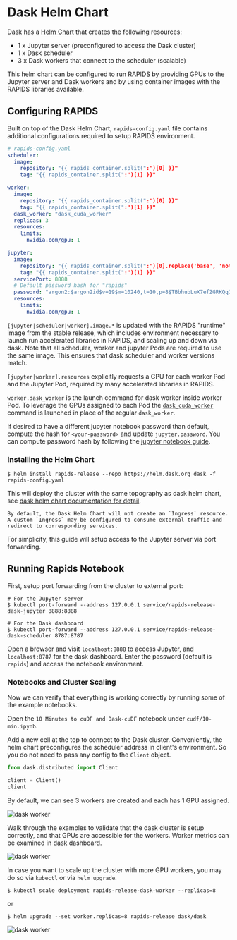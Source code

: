 # Dask Helm Chart

Dask has a [Helm Chart](https://github.com/dask/helm-chart) that creates the following resources:

- 1 x Jupyter server (preconfigured to access the Dask cluster)
- 1 x Dask scheduler
- 3 x Dask workers that connect to the scheduler (scalable)

This helm chart can be configured to run RAPIDS by providing GPUs to the Jupyter server and Dask workers and by using container images with the RAPIDS libraries available.

## Configuring RAPIDS

Built on top of the Dask Helm Chart, `rapids-config.yaml` file contains additional configurations required to setup RAPIDS environment.

```yaml
# rapids-config.yaml
scheduler:
  image:
    repository: "{{ rapids_container.split(":")[0] }}"
    tag: "{{ rapids_container.split(":")[1] }}"

worker:
  image:
    repository: "{{ rapids_container.split(":")[0] }}"
    tag: "{{ rapids_container.split(":")[1] }}"
  dask_worker: "dask_cuda_worker"
  replicas: 3
  resources:
    limits:
      nvidia.com/gpu: 1

jupyter:
  image:
    repository: "{{ rapids_container.split(":")[0].replace('base', 'notebooks') }}"
    tag: "{{ rapids_container.split(":")[1] }}"
  servicePort: 8888
  # Default password hash for "rapids"
  password: "argon2:$argon2id$v=19$m=10240,t=10,p=8$TBbhubLuX7efZGRKQqIWtw$RG+jCBB2KYF2VQzxkhMNvHNyJU9MzNGTm2Eu2/f7Qpc"
  resources:
    limits:
      nvidia.com/gpu: 1

```

`[jupyter|scheduler|worker].image.*` is updated with the RAPIDS "runtime" image from the stable release,
which includes environment necessary to launch run accelerated libraries in RAPIDS, and scaling up and down via dask.
Note that all scheduler, worker and jupyter Pods are required to use the same image.
This ensures that dask scheduler and worker versions match.

`[jupyter|worker].resources` explicitly requests a GPU for each worker Pod and the Jupyter Pod, required by many accelerated libraries in RAPIDS.

`worker.dask_worker` is the launch command for dask worker inside worker Pod.
To leverage the GPUs assigned to each Pod the [`dask_cuda_worker`](https://docs.rapids.ai/api/dask-cuda/~~~rapids_api_docs_version~~~/index.html) command is launched in place of the regular `dask_worker`.

If desired to have a different jupyter notebook password than default, compute the hash for `<your-password>` and update `jupyter.password`.
You can compute password hash by following the [jupyter notebook guide](https://jupyter-notebook.readthedocs.io/en/stable/public_server.html?highlight=passwd#preparing-a-hashed-password).

### Installing the Helm Chart

```console
$ helm install rapids-release --repo https://helm.dask.org dask -f rapids-config.yaml
```

This will deploy the cluster with the same topography as dask helm chart,
see [dask helm chart documentation for detail](https://artifacthub.io/packages/helm/dask/dask).

```{note}
By default, the Dask Helm Chart will not create an `Ingress` resource.
A custom `Ingress` may be configured to consume external traffic and redirect to corresponding services.
```

For simplicity, this guide will setup access to the Jupyter server via port forwarding.

## Running Rapids Notebook

First, setup port forwarding from the cluster to external port:

```console
# For the Jupyter server
$ kubectl port-forward --address 127.0.0.1 service/rapids-release-dask-jupyter 8888:8888
```

```console
# For the Dask dashboard
$ kubectl port-forward --address 127.0.0.1 service/rapids-release-dask-scheduler 8787:8787
```

Open a browser and visit `localhost:8888` to access Jupyter,
and `localhost:8787` for the dask dashboard.
Enter the password (default is `rapids`) and access the notebook environment.

### Notebooks and Cluster Scaling

Now we can verify that everything is working correctly by running some of the example notebooks.

Open the `10 Minutes to cuDF and Dask-cuDF` notebook under `cudf/10-min.ipynb`.

Add a new cell at the top to connect to the Dask cluster. Conveniently, the helm chart preconfigures the scheduler address in client's environment.
So you do not need to pass any config to the `Client` object.

```python
from dask.distributed import Client

client = Client()
client
```

By default, we can see 3 workers are created and each has 1 GPU assigned.

![dask worker](../../_static/daskworker.PNG)

Walk through the examples to validate that the dask cluster is setup correctly, and that GPUs are accessible for the workers.
Worker metrics can be examined in dask dashboard.

![dask worker](../../_static/workingdask.PNG)

In case you want to scale up the cluster with more GPU workers, you may do so via `kubectl` or via `helm upgrade`.

```console
$ kubectl scale deployment rapids-release-dask-worker --replicas=8
```

or

```console
$ helm upgrade --set worker.replicas=8 rapids-release dask/dask
```

![dask worker](../../_static/eightworkers.PNG)

```{relatedexamples}

```
